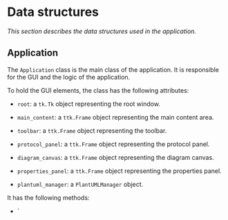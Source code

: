 # Data structures
_This section describes the data structures used in the application._


## Application

The `Application` class is the main class of the application. It is responsible for the GUI and the logic of the application.

To hold the GUI elements, the class has the following attributes:

- `root`: a `tk.Tk` object representing the root window.
- `main_content`: a `ttk.Frame` object representing the main content area.
- `toolbar`: a `ttk.Frame` object representing the toolbar.
- `protocol_panel`: a `ttk.Frame` object representing the protocol panel.
- `diagram_canvas`: a `ttk.Frame` object representing the diagram canvas.
- `properties_panel`: a `ttk.Frame` object representing the properties panel.

- `plantuml_manager`: a `PlantUMLManager` object.

It has the following methods:

- `